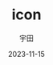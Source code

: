 ---
layout: /src/layouts/Gallery.astro
title: "icon"
author: "宇田"
date: "2023-11-15"
description: ""
---